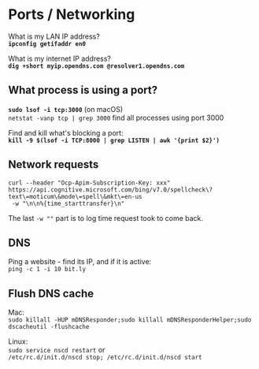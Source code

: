 # Ports / Networking

What is my LAN IP address?  
**`ipconfig getifaddr en0`**

What is my internet IP address?  
**`dig +short myip.opendns.com @resolver1.opendns.com`**

## What process is using a port?

**`sudo lsof -i tcp:3000`** \(on macOS\)  
`netstat -vanp tcp | grep 3000` find all processes using port 3000

Find and kill what's blocking a port:  
**`kill -9 $(lsof -i TCP:8000 | grep LISTEN | awk '{print $2}')`**

## Network requests

```text
curl --header "Ocp-Apim-Subscription-Key: xxx" 
https://api.cognitive.microsoft.com/bing/v7.0/spellcheck\?text\=moticum\&mode\=spell\&mkt\=en-us
 -w "\n\n%{time_starttransfer}\n"
```

The last `-w ""` part is to log time request took to come back.

## DNS

Ping a website - find its IP, and if it is active:  
`ping -c 1 -i 10 bit.ly`  

## Flush DNS cache

Mac:  
`sudo killall -HUP mDNSResponder;sudo killall mDNSResponderHelper;sudo dscacheutil -flushcache`

Linux:  
`sudo service nscd restart` or   
`/etc/rc.d/init.d/nscd stop; /etc/rc.d/init.d/nscd start` 











